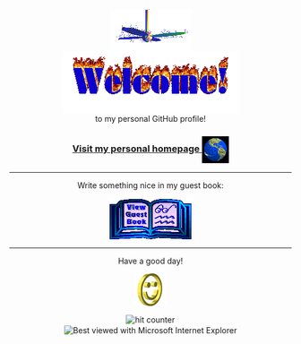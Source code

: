 <div align="center">
<img src="https://github.com/alierkilic/alierkilic/raw/alierkilic/img/fan-1.gif" alt="Fan" align="center">
</div>

<div align="center">
<img src="https://github.com/alierkilic/alierkilic/raw/alierkilic/img/welcome-fire.gif" alt="Welcome" align="center">
</div>

<div align="center">
to my personal GitHub profile!
</div>

<h3 align="center">
<a href="https://alierkilic.com">Visit my personal homepage
<img src="https://github.com/alierkilic/alierkilic/raw/alierkilic/img/website.gif" alt="Visit homepage" align="center">
</a>
</h3>

<hr>

<div align="center">
<p>Write something nice in my guest book:</p>
<a href="https://github.com/alierkilic/alierkilic/issues"><img src="https://github.com/alierkilic/alierkilic/raw/alierkilic/img/guestbook.gif" alt="Guest book" align="center"></a>
</div>

<hr>

<div align="center">
<p>Have a good day!</p>
<div>
<img src="https://github.com/alierkilic/alierkilic/raw/alierkilic/img/smile.gif" alt="Smiley" align="center">
</div>
</div>

<div align="center">
<p></p>
<img src="https://profile-counter.glitch.me/alierkilic/count.svg" alt="hit counter" align="center">
</div>

<div align="center">
<img src="https://github.com/alierkilic/alierkilic/raw/alierkilic/img/ie.jpg" alt="Best viewed with Microsoft Internet Explorer" align="center" width="128">
</div>
